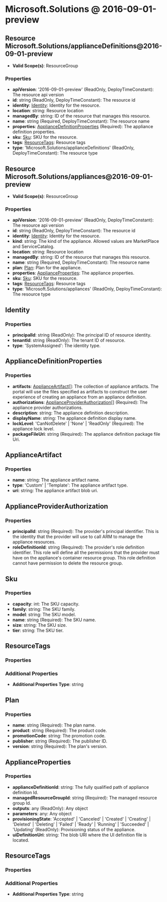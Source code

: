# Microsoft.Solutions @ 2016-09-01-preview

## Resource Microsoft.Solutions/applianceDefinitions@2016-09-01-preview
* **Valid Scope(s)**: ResourceGroup
### Properties
* **apiVersion**: '2016-09-01-preview' (ReadOnly, DeployTimeConstant): The resource api version
* **id**: string (ReadOnly, DeployTimeConstant): The resource id
* **identity**: [Identity](#identity): Identity for the resource.
* **location**: string: Resource location
* **managedBy**: string: ID of the resource that manages this resource.
* **name**: string (Required, DeployTimeConstant): The resource name
* **properties**: [ApplianceDefinitionProperties](#appliancedefinitionproperties) (Required): The appliance definition properties.
* **sku**: [Sku](#sku): SKU for the resource.
* **tags**: [ResourceTags](#resourcetags): Resource tags
* **type**: 'Microsoft.Solutions/applianceDefinitions' (ReadOnly, DeployTimeConstant): The resource type

## Resource Microsoft.Solutions/appliances@2016-09-01-preview
* **Valid Scope(s)**: ResourceGroup
### Properties
* **apiVersion**: '2016-09-01-preview' (ReadOnly, DeployTimeConstant): The resource api version
* **id**: string (ReadOnly, DeployTimeConstant): The resource id
* **identity**: [Identity](#identity): Identity for the resource.
* **kind**: string: The kind of the appliance. Allowed values are MarketPlace and ServiceCatalog.
* **location**: string: Resource location
* **managedBy**: string: ID of the resource that manages this resource.
* **name**: string (Required, DeployTimeConstant): The resource name
* **plan**: [Plan](#plan): Plan for the appliance.
* **properties**: [ApplianceProperties](#applianceproperties): The appliance properties.
* **sku**: [Sku](#sku): SKU for the resource.
* **tags**: [ResourceTags](#resourcetags): Resource tags
* **type**: 'Microsoft.Solutions/appliances' (ReadOnly, DeployTimeConstant): The resource type

## Identity
### Properties
* **principalId**: string (ReadOnly): The principal ID of resource identity.
* **tenantId**: string (ReadOnly): The tenant ID of resource.
* **type**: 'SystemAssigned': The identity type.

## ApplianceDefinitionProperties
### Properties
* **artifacts**: [ApplianceArtifact](#applianceartifact)[]: The collection of appliance artifacts. The portal will use the files specified as artifacts to construct the user experience of creating an appliance from an appliance definition.
* **authorizations**: [ApplianceProviderAuthorization](#applianceproviderauthorization)[] (Required): The appliance provider authorizations.
* **description**: string: The appliance definition description.
* **displayName**: string: The appliance definition display name.
* **lockLevel**: 'CanNotDelete' | 'None' | 'ReadOnly' (Required): The appliance lock level.
* **packageFileUri**: string (Required): The appliance definition package file Uri.

## ApplianceArtifact
### Properties
* **name**: string: The appliance artifact name.
* **type**: 'Custom' | 'Template': The appliance artifact type.
* **uri**: string: The appliance artifact blob uri.

## ApplianceProviderAuthorization
### Properties
* **principalId**: string (Required): The provider's principal identifier. This is the identity that the provider will use to call ARM to manage the appliance resources.
* **roleDefinitionId**: string (Required): The provider's role definition identifier. This role will define all the permissions that the provider must have on the appliance's container resource group. This role definition cannot have permission to delete the resource group.

## Sku
### Properties
* **capacity**: int: The SKU capacity.
* **family**: string: The SKU family.
* **model**: string: The SKU model.
* **name**: string (Required): The SKU name.
* **size**: string: The SKU size.
* **tier**: string: The SKU tier.

## ResourceTags
### Properties
### Additional Properties
* **Additional Properties Type**: string

## Plan
### Properties
* **name**: string (Required): The plan name.
* **product**: string (Required): The product code.
* **promotionCode**: string: The promotion code.
* **publisher**: string (Required): The publisher ID.
* **version**: string (Required): The plan's version.

## ApplianceProperties
### Properties
* **applianceDefinitionId**: string: The fully qualified path of appliance definition Id.
* **managedResourceGroupId**: string (Required): The managed resource group Id.
* **outputs**: any (ReadOnly): Any object
* **parameters**: any: Any object
* **provisioningState**: 'Accepted' | 'Canceled' | 'Created' | 'Creating' | 'Deleted' | 'Deleting' | 'Failed' | 'Ready' | 'Running' | 'Succeeded' | 'Updating' (ReadOnly): Provisioning status of the appliance.
* **uiDefinitionUri**: string: The blob URI where the UI definition file is located.

## ResourceTags
### Properties
### Additional Properties
* **Additional Properties Type**: string

